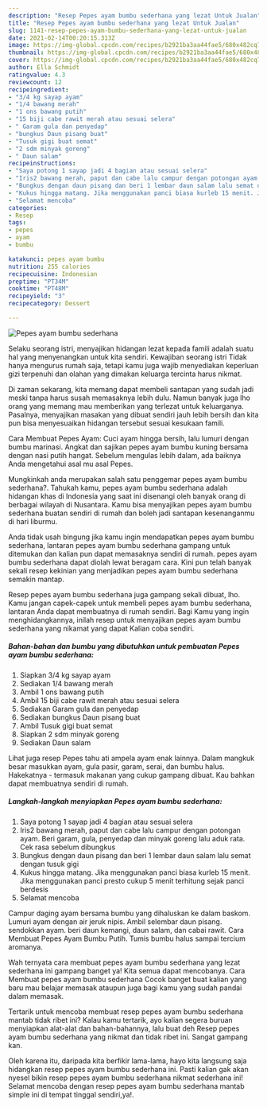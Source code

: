 ```yaml
---
description: "Resep Pepes ayam bumbu sederhana yang lezat Untuk Jualan"
title: "Resep Pepes ayam bumbu sederhana yang lezat Untuk Jualan"
slug: 1141-resep-pepes-ayam-bumbu-sederhana-yang-lezat-untuk-jualan
date: 2021-02-14T00:20:15.313Z
image: https://img-global.cpcdn.com/recipes/b2921ba3aa44fae5/680x482cq70/pepes-ayam-bumbu-sederhana-foto-resep-utama.jpg
thumbnail: https://img-global.cpcdn.com/recipes/b2921ba3aa44fae5/680x482cq70/pepes-ayam-bumbu-sederhana-foto-resep-utama.jpg
cover: https://img-global.cpcdn.com/recipes/b2921ba3aa44fae5/680x482cq70/pepes-ayam-bumbu-sederhana-foto-resep-utama.jpg
author: Ella Schmidt
ratingvalue: 4.3
reviewcount: 12
recipeingredient:
- "3/4 kg sayap ayam"
- "1/4 bawang merah"
- "1 ons bawang putih"
- "15 biji cabe rawit merah atau sesuai selera"
- " Garam gula dan penyedap"
- "bungkus Daun pisang buat"
- "Tusuk gigi buat semat"
- "2 sdm minyak goreng"
- " Daun salam"
recipeinstructions:
- "Saya potong 1 sayap jadi 4 bagian atau sesuai selera"
- "Iris2 bawang merah, paput dan cabe lalu campur dengan potongan ayam. Beri garam, gula, penyedap dan minyak goreng lalu aduk rata. Cek rasa sebelum dibungkus"
- "Bungkus dengan daun pisang dan beri 1 lembar daun salam lalu semat dengan tusuk gigi"
- "Kukus hingga matang. Jika menggunakan panci biasa kurleb 15 menit. Jika menggunakan panci presto cukup 5 menit terhitung sejak panci berdesis"
- "Selamat mencoba"
categories:
- Resep
tags:
- pepes
- ayam
- bumbu

katakunci: pepes ayam bumbu 
nutrition: 255 calories
recipecuisine: Indonesian
preptime: "PT34M"
cooktime: "PT48M"
recipeyield: "3"
recipecategory: Dessert

---
```



![Pepes ayam bumbu sederhana](https://img-global.cpcdn.com/recipes/b2921ba3aa44fae5/680x482cq70/pepes-ayam-bumbu-sederhana-foto-resep-utama.jpg)

Selaku seorang istri, menyajikan hidangan lezat kepada famili adalah suatu hal yang menyenangkan untuk kita sendiri. Kewajiban seorang istri Tidak hanya mengurus rumah saja, tetapi kamu juga wajib menyediakan keperluan gizi terpenuhi dan olahan yang dimakan keluarga tercinta harus nikmat.

Di zaman  sekarang, kita memang dapat membeli santapan yang sudah jadi meski tanpa harus susah memasaknya lebih dulu. Namun banyak juga lho orang yang memang mau memberikan yang terlezat untuk keluarganya. Pasalnya, menyajikan masakan yang dibuat sendiri jauh lebih bersih dan kita pun bisa menyesuaikan hidangan tersebut sesuai kesukaan famili. 

Cara Membuat Pepes Ayam: Cuci ayam hingga bersih, lalu lumuri dengan bumbu marinasi. Angkat dan sajikan pepes ayam bumbu kuning bersama dengan nasi putih hangat. Sebelum mengulas lebih dalam, ada baiknya Anda mengetahui asal mu asal Pepes.

Mungkinkah anda merupakan salah satu penggemar pepes ayam bumbu sederhana?. Tahukah kamu, pepes ayam bumbu sederhana adalah hidangan khas di Indonesia yang saat ini disenangi oleh banyak orang di berbagai wilayah di Nusantara. Kamu bisa menyajikan pepes ayam bumbu sederhana buatan sendiri di rumah dan boleh jadi santapan kesenanganmu di hari liburmu.

Anda tidak usah bingung jika kamu ingin mendapatkan pepes ayam bumbu sederhana, lantaran pepes ayam bumbu sederhana gampang untuk ditemukan dan kalian pun dapat memasaknya sendiri di rumah. pepes ayam bumbu sederhana dapat diolah lewat beragam cara. Kini pun telah banyak sekali resep kekinian yang menjadikan pepes ayam bumbu sederhana semakin mantap.

Resep pepes ayam bumbu sederhana juga gampang sekali dibuat, lho. Kamu jangan capek-capek untuk membeli pepes ayam bumbu sederhana, lantaran Anda dapat membuatnya di rumah sendiri. Bagi Kamu yang ingin menghidangkannya, inilah resep untuk menyajikan pepes ayam bumbu sederhana yang nikamat yang dapat Kalian coba sendiri.

<!--inarticleads1-->

##### Bahan-bahan dan bumbu yang dibutuhkan untuk pembuatan Pepes ayam bumbu sederhana:

1. Siapkan 3/4 kg sayap ayam
1. Sediakan 1/4 bawang merah
1. Ambil 1 ons bawang putih
1. Ambil 15 biji cabe rawit merah atau sesuai selera
1. Sediakan  Garam gula dan penyedap
1. Sediakan bungkus Daun pisang buat
1. Ambil Tusuk gigi buat semat
1. Siapkan 2 sdm minyak goreng
1. Sediakan  Daun salam


Lihat juga resep Pepes tahu ati ampela ayam enak lainnya. Dalam mangkuk besar masukkan ayam, gula pasir, garam, serai, dan bumbu halus. Hakekatnya - termasuk makanan yang cukup gampang dibuat. Kau bahkan dapat membuatnya sendiri di rumah. 

<!--inarticleads2-->

##### Langkah-langkah menyiapkan Pepes ayam bumbu sederhana:

1. Saya potong 1 sayap jadi 4 bagian atau sesuai selera
1. Iris2 bawang merah, paput dan cabe lalu campur dengan potongan ayam. Beri garam, gula, penyedap dan minyak goreng lalu aduk rata. Cek rasa sebelum dibungkus
1. Bungkus dengan daun pisang dan beri 1 lembar daun salam lalu semat dengan tusuk gigi
1. Kukus hingga matang. Jika menggunakan panci biasa kurleb 15 menit. Jika menggunakan panci presto cukup 5 menit terhitung sejak panci berdesis
1. Selamat mencoba


Campur daging ayam bersama bumbu yang dihaluskan ke dalam baskom. Lumuri ayam dengan air jeruk nipis. Ambil selembar daun pisang. sendokkan ayam. beri daun kemangi, daun salam, dan cabai rawit. Cara Membuat Pepes Ayam Bumbu Putih. Tumis bumbu halus sampai tercium aromanya. 

Wah ternyata cara membuat pepes ayam bumbu sederhana yang lezat sederhana ini gampang banget ya! Kita semua dapat mencobanya. Cara Membuat pepes ayam bumbu sederhana Cocok banget buat kalian yang baru mau belajar memasak ataupun juga bagi kamu yang sudah pandai dalam memasak.

Tertarik untuk mencoba membuat resep pepes ayam bumbu sederhana mantab tidak ribet ini? Kalau kamu tertarik, ayo kalian segera buruan menyiapkan alat-alat dan bahan-bahannya, lalu buat deh Resep pepes ayam bumbu sederhana yang nikmat dan tidak ribet ini. Sangat gampang kan. 

Oleh karena itu, daripada kita berfikir lama-lama, hayo kita langsung saja hidangkan resep pepes ayam bumbu sederhana ini. Pasti kalian gak akan nyesel bikin resep pepes ayam bumbu sederhana nikmat sederhana ini! Selamat mencoba dengan resep pepes ayam bumbu sederhana mantab simple ini di tempat tinggal sendiri,ya!.

